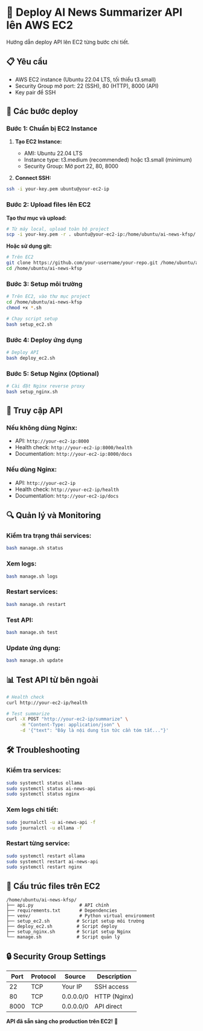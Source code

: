 # 🚀 Deploy AI News Summarizer API lên AWS EC2

Hướng dẫn deploy API lên EC2 từng bước chi tiết.

## 📋 Yêu cầu

- AWS EC2 instance (Ubuntu 22.04 LTS, tối thiểu t3.small)
- Security Group mở port: 22 (SSH), 80 (HTTP), 8000 (API)
- Key pair để SSH

## 🔧 Các bước deploy

### Bước 1: Chuẩn bị EC2 Instance

1. **Tạo EC2 Instance:**
   - AMI: Ubuntu 22.04 LTS
   - Instance type: t3.medium (recommended) hoặc t3.small (minimum)
   - Security Group: Mở port 22, 80, 8000

2. **Connect SSH:**
```bash
ssh -i your-key.pem ubuntu@your-ec2-ip
```

### Bước 2: Upload files lên EC2

**Tạo thư mục và upload:**
```bash
# Từ máy local, upload toàn bộ project
scp -i your-key.pem -r . ubuntu@your-ec2-ip:/home/ubuntu/ai-news-kfsp/
```

**Hoặc sử dụng git:**
```bash
# Trên EC2
git clone https://github.com/your-username/your-repo.git /home/ubuntu/ai-news-kfsp
cd /home/ubuntu/ai-news-kfsp
```

### Bước 3: Setup môi trường

```bash
# Trên EC2, vào thư mục project
cd /home/ubuntu/ai-news-kfsp
chmod +x *.sh

# Chạy script setup
bash setup_ec2.sh
```

### Bước 4: Deploy ứng dụng

```bash
# Deploy API
bash deploy_ec2.sh
```

### Bước 5: Setup Nginx (Optional)

```bash
# Cài đặt Nginx reverse proxy
bash setup_nginx.sh
```

## 🎯 Truy cập API

### Nếu không dùng Nginx:
- API: `http://your-ec2-ip:8000`
- Health check: `http://your-ec2-ip:8000/health`
- Documentation: `http://your-ec2-ip:8000/docs`

### Nếu dùng Nginx:
- API: `http://your-ec2-ip`
- Health check: `http://your-ec2-ip/health`
- Documentation: `http://your-ec2-ip/docs`

## 🔍 Quản lý và Monitoring

### Kiểm tra trạng thái services:
```bash
bash manage.sh status
```

### Xem logs:
```bash
bash manage.sh logs
```

### Restart services:
```bash
bash manage.sh restart
```

### Test API:
```bash
bash manage.sh test
```

### Update ứng dụng:
```bash
bash manage.sh update
```

## 📊 Test API từ bên ngoài

```bash
# Health check
curl http://your-ec2-ip/health

# Test summarize
curl -X POST "http://your-ec2-ip/summarize" \
     -H "Content-Type: application/json" \
     -d '{"text": "Đây là nội dung tin tức cần tóm tắt..."}'
```

## 🛠️ Troubleshooting

### Kiểm tra services:
```bash
sudo systemctl status ollama
sudo systemctl status ai-news-api
sudo systemctl status nginx
```

### Xem logs chi tiết:
```bash
sudo journalctl -u ai-news-api -f
sudo journalctl -u ollama -f
```

### Restart từng service:
```bash
sudo systemctl restart ollama
sudo systemctl restart ai-news-api
sudo systemctl restart nginx
```

## 📁 Cấu trúc files trên EC2

```
/home/ubuntu/ai-news-kfsp/
├── api.py                 # API chính
├── requirements.txt       # Dependencies
├── venv/                  # Python virtual environment
├── setup_ec2.sh          # Script setup môi trường
├── deploy_ec2.sh         # Script deploy
├── setup_nginx.sh        # Script setup Nginx
└── manage.sh             # Script quản lý
```

## 🔒 Security Group Settings

| Port | Protocol | Source | Description |
|------|----------|--------|-------------|
| 22   | TCP      | Your IP| SSH access  |
| 80   | TCP      | 0.0.0.0/0 | HTTP (Nginx) |
| 8000 | TCP      | 0.0.0.0/0 | API direct  |

**API đã sẵn sàng cho production trên EC2!** 🎉
